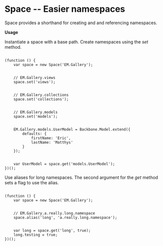# Space -- Easier namespaces

Space provides a shorthand for creating and and referencing namespaces.

**Usage**

Instantiate a space with a base path. Create namespaces using the *set* method.

<code class="javascript">
(function () {
	var space = new Space('EM.Gallery');
	<br/>
 	// EM.Gallery.views
	space.set('views');
	<br/>
	// EM.Gallery.collections
	space.set('collections');
	<br/>
	// EM.Gallery.models
	space.set('models');
	<br/>
	EM.Gallery.models.UserModel = Backbone.Model.extend({
		defaults: {
			firstName: 'Eric',
			lastName: 'Matthys'
		}
	});
	<br/>
	var UserModel = space.get('models.UserModel');
})();
</code>

Use aliases for long namespaces. The second argument for the *get* method sets a flag to use the alias.

<code class="javascript">
(function () {
	var space = new Space('EM.Gallery');
	<br/>
	// EM.Gallery.a.really.long.namespace
	space.alias('long', 'a.really.long.namespace');
	<br/>
	var long = space.get('long', true);
	long.testing = true;
})();
</code>